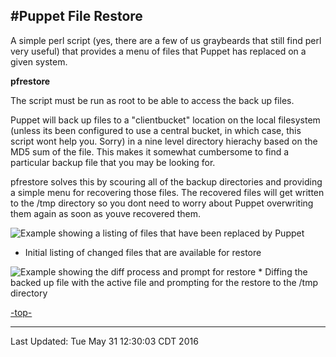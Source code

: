 #<a name="top">Puppet File Restore</a>
---

A simple perl script (yes, there are a few of us graybeards that still find perl very useful) that provides a menu of files that Puppet has replaced on a given system.



**<a name="pfrestore">pfrestore</a>**

The script must be run as root to be able to access the back up files.  

Puppet will back up files to a "clientbucket" location on the local filesystem (unless its been configured to use a central bucket, in which case, this script wont help you.  Sorry) in a nine level directory hierachy based on the MD5 sum of the file.  This makes it somewhat cumbersome to find a particular backup file that you may be looking for.   

<a name="pfrestore">pfrestore</a> solves this by scouring all of the backup directories and providing a simple menu for recovering those files.  The recovered files will get written to the /tmp directory so you dont need to worry about Puppet overwriting them again as soon as youve recovered them.  


<img src="http://www.jeffpickell.com/images/pfrestore.png" alt="Example showing a listing of files that have been replaced by Puppet">

* Initial listing of changed files that are available for restore


<img src="http://www.jeffpickell.com/images/pfrestore-diff.png" alt="Example showing the diff process and prompt for restore">
* Diffing the backed up file with the active file and prompting for the restore to the /tmp directory


[-top-](#top)

---


Last Updated: Tue May 31 12:30:03 CDT 2016

